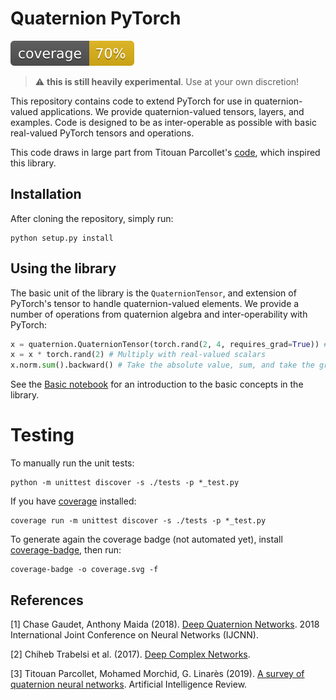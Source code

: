 # Quaternion PyTorch

![](coverage.svg)

> :warning: **this is still heavily experimental**. Use at your own discretion!

This repository contains code to extend PyTorch for use in quaternion-valued applications. We provide quaternion-valued tensors, layers, and examples. Code is designed to be as inter-operable as possible with basic real-valued PyTorch tensors and operations.

This code draws in large part from Titouan Parcollet's [code](https://github.com/Orkis-Research/Pytorch-Quaternion-Neural-Networks), which inspired this library.

## Installation

After cloning the repository, simply run:

```
python setup.py install 
```

## Using the library

The basic unit of the library is the `QuaternionTensor`, and extension of PyTorch's tensor to handle quaternion-valued elements. We provide a number of operations from quaternion algebra and inter-operability with PyTorch:

```python
x = quaternion.QuaternionTensor(torch.rand(2, 4, requires_grad=True)) # A vector with two quaternions
x = x * torch.rand(2) # Multiply with real-valued scalars
x.norm.sum().backward() # Take the absolute value, sum, and take the gradient
```

See the [Basic notebook](notebooks/basic.ipynb) for an introduction to the basic concepts in the library.

# Testing

To manually run the unit tests:

```
python -m unittest discover -s ./tests -p *_test.py
```

If you have [coverage](https://coverage.readthedocs.io/en/latest/) installed:

```
coverage run -m unittest discover -s ./tests -p *_test.py
```

To generate again the coverage badge (not automated yet), install [coverage-badge](https://pypi.org/project/coverage-badge/), then run:

```
coverage-badge -o coverage.svg -f
```

## References

<a id="1">[1]</a> Chase Gaudet, Anthony Maida (2018). [Deep Quaternion Networks](https://ieeexplore.ieee.org/stamp/stamp.jsp?tp=&arnumber=8489651&tag=1). 2018 International Joint Conference on Neural Networks (IJCNN).

<a id="2">[2]</a> Chiheb Trabelsi et al. (2017). [Deep Complex Networks](https://arxiv.org/abs/1705.09792). 

<a id="3">[3]</a> Titouan Parcollet, Mohamed Morchid, G. Linarès (2019). [A survey of quaternion neural networks](https://link.springer.com/article/10.1007/s10462-019-09752-1). Artificial Intelligence Review.